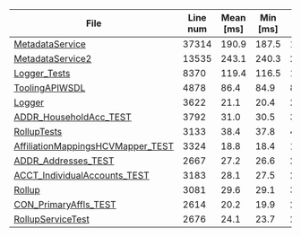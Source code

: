 | File | Line num | Mean [ms] | Min [ms] | Max [ms] |
|------|----------|-----------|----------|----------|
| [MetadataService](https://github.com/xixiaofinland/afmt/blob/main/samples/MetadataService.cls) | 37314 | 190.9 | 187.5 | 199.7 |
| [MetadataService2](https://github.com/xixiaofinland/afmt/blob/main/samples/MetadataService2.cls) | 13535 | 243.1 | 240.3 | 263.6 |
| [Logger_Tests](https://github.com/xixiaofinland/afmt/blob/main/samples/Logger_Tests.cls) | 8370 | 119.4 | 116.5 | 125.6 |
| [ToolingAPIWSDL](https://github.com/xixiaofinland/afmt/blob/main/samples/ToolingAPIWSDL.cls) | 4878 | 86.4 | 84.9 | 88.9 |
| [Logger](https://github.com/xixiaofinland/afmt/blob/main/samples/Logger.cls) | 3622 | 21.1 | 20.4 | 21.7 |
| [ADDR_HouseholdAcc_TEST](https://github.com/xixiaofinland/afmt/blob/main/samples/ADDR_HouseholdAcc_TEST.cls) | 3792 | 31.0 | 30.5 | 32.3 |
| [RollupTests](https://github.com/xixiaofinland/afmt/blob/main/samples/RollupTests.cls) | 3133 | 38.4 | 37.8 | 43.0 |
| [AffiliationMappingsHCVMapper_TEST](https://github.com/xixiaofinland/afmt/blob/main/samples/AffiliationMappingsHCVMapper_TEST.cls) | 3324 | 18.8 | 18.4 | 19.5 |
| [ADDR_Addresses_TEST](https://github.com/xixiaofinland/afmt/blob/main/samples/ADDR_Addresses_TEST.cls) | 2667 | 27.2 | 26.6 | 27.8 |
| [ACCT_IndividualAccounts_TEST](https://github.com/xixiaofinland/afmt/blob/main/samples/ACCT_IndividualAccounts_TEST.cls) | 3183 | 28.1 | 27.5 | 29.4 |
| [Rollup](https://github.com/xixiaofinland/afmt/blob/main/samples/Rollup.cls) | 3081 | 29.6 | 29.1 | 31.0 |
| [CON_PrimaryAffls_TEST](https://github.com/xixiaofinland/afmt/blob/main/samples/CON_PrimaryAffls_TEST.cls) | 2614 | 20.2 | 19.9 | 20.7 |
| [RollupServiceTest](https://github.com/xixiaofinland/afmt/blob/main/samples/RollupServiceTest.cls) | 2676 | 24.1 | 23.7 | 25.4 |
